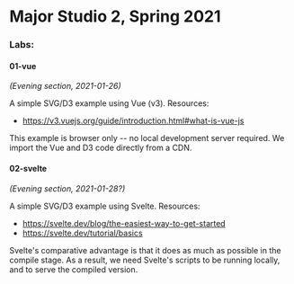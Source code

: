# Major Studio 2, Spring 2021

### Labs:

#### 01-vue
_(Evening section, 2021-01-26)_

A simple SVG/D3 example using Vue (v3). Resources:
* https://v3.vuejs.org/guide/introduction.html#what-is-vue-js

This example is browser only -- no local development server required. We import the Vue and D3 code directly from a CDN.

#### 02-svelte
_(Evening section, 2021-01-28?)_

A simple SVG/D3 example using Svelte. Resources:
* https://svelte.dev/blog/the-easiest-way-to-get-started
* https://svelte.dev/tutorial/basics

Svelte's comparative advantage is that it does as much as possible in the compile stage. As a result, we need Svelte's scripts to be running locally, and to serve the compiled version.